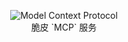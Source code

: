 <figure align="center">
  <picture>
    <source media="(prefers-color-scheme: dark)" srcset="https://cdn.jsdmirror.com/npm/@lobehub/icons-static-png@1.49.0/dark/mcp.png">
    <source media="(prefers-color-scheme: light)" srcset="https://cdn.jsdmirror.com/npm/@lobehub/icons-static-png@1.49.0/light/mcp.png">
    <img src="https://cdn.jsdmirror.com/npm/@lobehub/icons-static-png@1.49.0/light/mcp.png" alt="Model Context Protocol">
  </picture>
  <figcaption>脆皮 `MCP` 服务</figcaption>
</firure>
